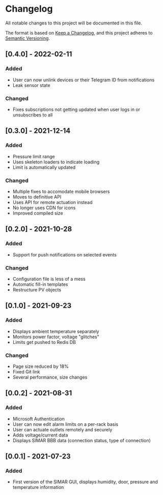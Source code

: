 # Changelog
All notable changes to this project will be documented in this file.

The format is based on [Keep a Changelog](https://keepachangelog.com/en/1.0.0/),
and this project adheres to [Semantic Versioning](https://semver.org/spec/v2.0.0.html).

## [0.4.0] - 2022-02-11
### Added
- User can now unlink devices or their Telegram ID from notifications
- Leak sensor state

### Changed
- Fixes subscriptions not getting updated when user logs in or unsubscribes to all

## [0.3.0] - 2021-12-14
### Added
- Pressure limit range
- Uses skeleton loaders to indicate loading
- Limit is automatically updated

### Changed
- Multiple fixes to accomodate mobile browsers
- Moves to definitive API
- Uses API for remote actuation instead
- No longer uses CDN for icons
- Improved compiled size

## [0.2.0] - 2021-10-28
### Added
- Support for push notifications on selected events

### Changed
- Configuration file is less of a mess
- Automatic fill-in templates
- Restructure PV objects

## [0.1.0] - 2021-09-23
### Added
- Displays ambient temperature separately
- Monitors power factor, voltage "glitches"
- Limits get pushed to Redis DB

### Changed
- Page size reduced by 18%
- Fixed Git link
- Several performance, size changes

## [0.0.2] - 2021-08-31
### Added
- Microsoft Authentication
- User can now edit alarm limits on a per-rack basis
- User can actuate outlets remotely and securely
- Adds voltage/current data
- Displays SIMAR BBB data (connection status, type of connection)

## [0.0.1] - 2021-07-23
### Added
- First version of the SIMAR GUI, displays humidity, door, pressure and temperature information